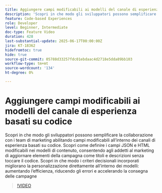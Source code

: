 ```yaml
---
title: Aggiungere campi modificabili ai modelli del canale di esperienza basati su codice
description: 'Scopri in che modo gli sviluppatori possono semplificare la collaborazione con i team di marketing abilitando campi modificabili all’interno dei canali di esperienza basati su codice. Scopri come definire i campi JSON e HTML modificabili nei modelli di contenuto, consentendo agli addetti al marketing di aggiornare elementi della campagna come titoli e descrizioni senza toccare il codice. Scopri in che modo i criteri decisionali incorporati migliorano la personalizzazione direttamente all’interno dei modelli: aumentando l’efficienza, riducendo gli errori e accelerando la consegna delle campagne'
feature: Code-based Experiences
role: Developer
level: Beginner, Intermediate
doc-type: Feature Video
duration: 428
last-substantial-update: 2025-06-17T00:00:00Z
jira: KT-18362
hidefromtoc: true
hide: true
source-git-commit: 05788d33257fdc01ebdaac4d2718e5dda89bb103
workflow-type: tm+mt
source-wordcount: '134'
ht-degree: 0%

---
```



# Aggiungere campi modificabili ai modelli del canale di esperienza basati su codice

Scopri in che modo gli sviluppatori possono semplificare la collaborazione con i team di marketing abilitando campi modificabili all’interno dei canali di esperienza basati su codice. Scopri come definire i campi JSON e HTML modificabili nei modelli di contenuto, consentendo agli addetti al marketing di aggiornare elementi della campagna come titoli e descrizioni senza toccare il codice. Scopri in che modo i criteri decisionali incorporati migliorano la personalizzazione direttamente all’interno dei modelli: aumentando l’efficienza, riducendo gli errori e accelerando la consegna delle campagne

>[!VIDEO](https://video.tv.adobe.com/v/3463990/?learn=on&enablevpops)
